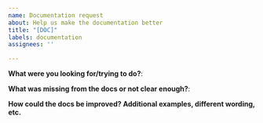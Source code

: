 ```yaml
---
name: Documentation request
about: Help us make the documentation better
title: "[DOC]"
labels: documentation
assignees: ''

---
```


**What were you looking for/trying to do?**:

**What was missing from the docs or not clear enough?**:

**How could the docs be improved? Additional examples, different wording, etc.**
